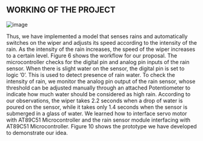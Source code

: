 ## WORKING OF THE PROJECT
![image](https://user-images.githubusercontent.com/102902624/168485747-5be7bcf6-9f98-402b-9f81-38dea228d650.png)

Thus, we have implemented a model that senses rains and automatically switches
on the wiper and adjusts its speed according to the intensity of the rain. As the
intensity of the rain increases, the speed of the wiper increases to a certain level. 
Figure 6 shows the workflow for our proposal. The microcontroller checks for the
digital pin and analog pin inputs of the rain sensor. When there is slight water on
the sensor, the digital pin is set to logic ’0’. This is used to detect presence of rain 
water. To check the intensity of rain, we monitor the analog pin output of the rain 
sensor, whose threshold can be adjusted manually through an attached 
Potentiometer to indicate how much water should be considered as high rain.
According to our observations, the wiper takes 2.2 seconds when a drop of water 
is poured on the sensor, while it takes only 1.4 seconds when the sensor is 
submerged in a glass of water. We learned how to interface servo motor with 
AT89C51 Microcontroller and the rain sensor module interfacing with AT89C51
Microcontroller. Figure 10 shows the prototype we have developed to 
demonstrate our idea.
